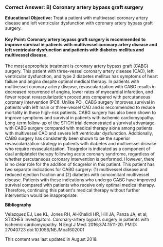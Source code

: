 
### Correct Answer: B) Coronary artery bypass graft surgery 

**Educational Objective:** Treat a patient with multivessel coronary artery disease and left ventricular dysfunction with coronary artery bypass graft surgery.

#### **Key Point:** Coronary artery bypass graft surgery is recommended to improve survival in patients with multivessel coronary artery disease and left ventricular dysfunction and patients with diabetes mellitus and multivessel disease.

The most appropriate treatment is coronary artery bypass graft (CABG) surgery. This patient with three-vessel coronary artery disease (CAD), left ventricular dysfunction, and type 2 diabetes mellitus has symptoms of heart failure and angina despite optimal medical therapy. In patients with multivessel coronary artery disease, revascularization with CABG results in decreased recurrence of angina, lower rates of myocardial infarction, and fewer repeat revascularization procedures compared with percutaneous coronary intervention (PCI). Unlike PCI, CABG surgery improves survival in patients with left main or three-vessel CAD and is recommended to reduce mortality in these high-risk patients. CABG surgery has also been shown to improve symptoms and survival in patients with ischemic cardiomyopathy. Long-term follow-up of the STICH trial demonstrated a survival advantage with CABG surgery compared with medical therapy alone among patients with multivessel CAD and severe left ventricular dysfunction. Additionally, CABG surgery has consistently been shown to be the superior revascularization strategy in patients with diabetes and multivessel disease who require revascularization.
Ticagrelor is indicated as a component of dual antiplatelet therapy following acute coronary syndrome, regardless of whether percutaneous coronary intervention is performed. However, there is no clear role for the addition of ticagrelor in this patient.
This patient has two separate indications for CABG surgery: (1) multivessel disease and reduced ejection fraction and (2) diabetes with concomitant multivessel disease. Patients with these indications who undergo CABG have improved survival compared with patients who receive only optimal medical therapy. Therefore, continuing this patient's medical therapy without further intervention would be inappropriate.

**Bibliography**

Velazquez EJ, Lee KL, Jones RH, Al-Khalidi HR, Hill JA, Panza JA, et al; STICHES Investigators. Coronary-artery bypass surgery in patients with ischemic cardiomyopathy. N Engl J Med. 2016;374:1511-20. PMID: 27040723 doi:10.1056/NEJMoa1602001

This content was last updated in August 2018.